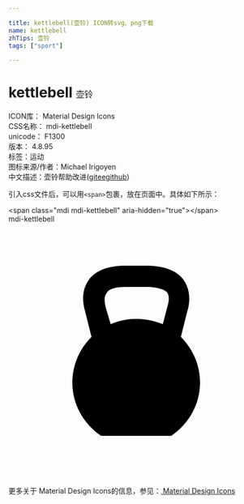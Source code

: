 ```yaml
---

title: kettlebell(壶铃) ICON转svg、png下载
name: kettlebell
zhTips: 壶铃
tags: ["sport"]

---
```


# kettlebell  <small style="font-size: 60%;font-weight: 100">壶铃</small>


<div class="detail-page">
<p>
<span>
ICON库：
<span class="badge-secondary badge">Material Design Icons</span> 
</span>
<br/>
<span>
CSS名称：
<span class="badge-secondary badge">mdi-kettlebell</span> 
</span>
<br/>
<span>
unicode：
<span class="badge-secondary badge">F1300</span> 
<copy-btn content='F1300' btn-title=""></copy-btn>
<copy-btn :content='String.fromCodePoint(parseInt("F1300", 16))' btn-title="复制U"></copy-btn>
</span>
<br/>
<span>
版本：
<span class="badge-secondary badge">4.8.95</span> 
</span><br/><span>标签：<span class="badge-light badge"><router-link to="/tags/sport.html">运动</router-link></span></span>
<br/>
<span>图标来源/作者：<span class="badge-light badge">Michael Irigoyen</span></span> 
<br/>
<span class="zh-detail">中文描述：<span class="badge-primary badge">壶铃</span><span class="help-link"><span>帮助改进</span>(<a href="https://gitee.com/liuwave/icon-helper/edit/master/json/material/kettlebell.json" target="_blank" rel="noopener noreferrer">gitee</a><a href="https://github.com/liuwave/icon-helper/edit/master/json/material/kettlebell.json" target="_blank" rel="noopener noreferrer">github</a></span>)</span><br/>
</p>
</div>
<div class="alert alert-dark">
  <i class="mdi mdi-kettlebell mdi-48px"></i>
  <i class="mdi mdi-kettlebell mdi-36px"></i>
  <i class="mdi mdi-kettlebell mdi-24px"></i>
  <i class="mdi mdi-kettlebell mdi-18px"></i>
</div>
<div>
  <p>引入css文件后，可以用<code>&lt;span&gt;</code>包裹，放在页面中。具体如下所示：    
  </p>
  <div class="alert alert-primary" style="font-size: 14px">
    &lt;span class="mdi mdi-kettlebell" aria-hidden="true"&gt;&lt;/span&gt;
    <copy-btn content='<span class="mdi mdi-kettlebell" aria-hidden="true"></span>'></copy-btn>
  </div>
  <div class="alert alert-secondary">
    <i class="mdi mdi-kettlebell"
    style="font-size: 24px"
    aria-hidden="true"></i> mdi-kettlebell
    <copy-btn content="mdi-kettlebell" btn-title="复制图标名称"></copy-btn>
  </div>
</div>
<div id="svg" class="svg-wrap">
<svg xmlns="http://www.w3.org/2000/svg" viewBox="0 0 24 24"><path d="M16.2 10.7L16.8 8.3C16.9 8 17.3 6.6 16.5 5.4C15.9 4.5 14.7 4 13 4H11C9.3 4 8.1 4.5 7.5 5.4C6.7 6.6 7.1 7.9 7.2 8.3L7.8 10.7C6.7 11.8 6 13.3 6 15C6 17.1 7.1 18.9 8.7 20H15.3C16.9 18.9 18 17.1 18 15C18 13.3 17.3 11.8 16.2 10.7M9.6 9.5L9.1 7.8V7.7C9.1 7.7 8.9 7 9.2 6.6C9.4 6.2 10 6 11 6H13C13.9 6 14.6 6.2 14.9 6.5C15.2 6.9 15 7.6 15 7.6L14.5 9.5C13.7 9.2 12.9 9 12 9C11.1 9 10.3 9.2 9.6 9.5Z" /></svg>
</div>
<detail full-name='mdi-kettlebell'></detail>
    
<div><p>更多关于 Material Design Icons的信息，参见：<a target="_blank" href="https://iconhelper.cn/material.html"> Material Design Icons</a>
</p></div>
